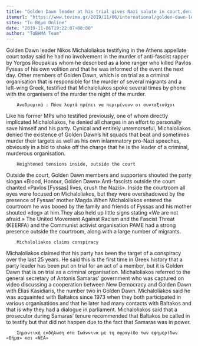 ```yaml
---
title: "Golden Dawn leader at his trial gives Nazi salute in court,denies link to Fyssas murder"
itemurl: "https://www.tovima.gr/2019/11/06/international/golden-dawn-leader-at-his-trial-gives-nazi-salute-in-courtdenies-link-to-fyssas-murder/"
sites: "Το Βήμα Online"
date: "2019-11-06T19:22:07+00:00"
author: "ΤοΒΗΜΑ Team"
---
```


Golden Dawn leader Nikos Michaloliakos testifying in the Athens appellate court today said he had no involvement in the murder of anti-fascist rapper by Yorgos Roupakias whom he described as a lone ranger who killed Pavlos Fyssas of his own volition and that he was informed of the event the next day.
Other members of Golden Dawn, which is on trial as a criminal organisation that is responsible for the murder of several migrants and a left-wing Greek, testified that Michaloliakos spoke several times by phone with the organisers of the murder the night of the murder.

        Αναδρομικά : Πόσα λεφτά πρέπει να περιμένουν οι συνταξιούχοι
      
Like his former MPs who testified previously, one of whom directly implicated Michaloliakos, he denied all charges in an effort to personally save himself and his party.
Cynical and entirely unremorseful, Michaloliakos denied the existence of Golden Dawn’s hit squads that beat and sometimes murder their targets as well as his own inlammatory pro-Nazi speeches, obviously in a bid to shake off the charge that he is the leader of a criminal, murderous organisation.

        Heightened tensions inside, outside the court
      
Outside the court, Golden Dawn members and supporters shouted the party slogan «Blood, Honour, Golden Dawn».Anti-fascists outside the court chanted «Pavlos [Fyssas] lives, crush the Nazis».
Inside the courtroom all eyes were focused on Michaloliakos, but they were overshadowed by the presence of Fyssas’ mother Magda.When Michaloliakos entered the courtroom he was booed by the family and friends of Fyssas and his mother shouted «dog» at him.They also held up little signs stating «We are not afraid.»
The United Movement Against Racism and the Fascist Threat (KEERFA) and the Communist activist organisation PAME had a strong presence outside the courtroom, along with a large number of migrants.

        Michaloliakos claims conspiracy
      
Michaloliakos claimed that his party has been the target of a conspiracy over the last 25 years. He said this is the first time in Greek history that a party leader has been put on trial for an act of a member, but it is Golden Dawn that is on trial as a criminal organisation.
Michaloliakos referred to the general secretary of Antonis Samaras’ government who was captured on video discussing a cooperation between New Democracy and Golden Dawn with Elias Kasidiaris, the number two in Golden Dawn.
Michaloliakos said he was acquainted with Baltakos since 1973 when they both participated in various organisations and that he later had many contacts with Baltakos and that is why they had a dialogue in parliament.
Michaloliakos said that a prosecutor during Samaras’ tenure recommended that Baltakos be called in to testify but that did not happen due to the fact that Samaras was in power.

        Σημαντική εκδήλωση στα Ιωάννινα με τη σφραγίδα των εφημερίδων «Βήμα» και «ΝΕΑ»
      
